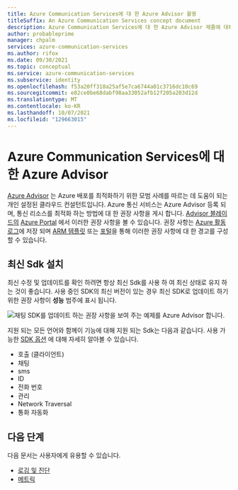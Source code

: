 ```yaml
---
title: Azure Communication Services에 대 한 Azure Advisor 활용
titleSuffix: An Azure Communication Services concept document
description: Azure Communication Services에 대 한 Azure Advisor 제품에 대해 알아봅니다.
author: probableprime
manager: chpalm
services: azure-communication-services
ms.author: rifox
ms.date: 09/30/2021
ms.topic: conceptual
ms.service: azure-communication-services
ms.subservice: identity
ms.openlocfilehash: f53a20ff318a25af5e7ca6744a01c3716dc10c69
ms.sourcegitcommit: e82ce0be68dabf98aa33052afb12f205a203d12d
ms.translationtype: MT
ms.contentlocale: ko-KR
ms.lasthandoff: 10/07/2021
ms.locfileid: "129663015"
---
```

# <a name="azure-advisor-for-azure-communication-services"></a>Azure Communication Services에 대 한 Azure Advisor

[Azure Advisor](../../advisor/advisor-overview.md) 는 Azure 배포를 최적화하기 위한 모범 사례를 따르는 데 도움이 되는 개인 설정된 클라우드 컨설턴트입니다. Azure 통신 서비스는 Azure Advisor 등록 되며, 통신 리소스를 최적화 하는 방법에 대 한 권장 사항을 게시 합니다. [Advisor 블레이드의](https://portal.azure.com/#blade/Microsoft_Azure_Expert/AdvisorMenuBlade/overview) [Azure Portal](https://portal.azure.com) 에서 이러한 권장 사항을 볼 수 있습니다. 권장 사항는 [Azure 활동 로그](../../azure-monitor/essentials/platform-logs-overview.md)에 저장 되며 [ARM 템플릿](../../advisor/advisor-alerts-arm.md) 또는 [포털](../../advisor/advisor-alerts-portal.md)을 통해 이러한 권장 사항에 대 한 경고를 구성할 수 있습니다. 

## <a name="install-the-latest-sdks"></a>최신 Sdk 설치

최신 수정 및 업데이트를 확인 하려면 항상 최신 Sdk를 사용 하 여 최신 상태로 유지 하는 것이 좋습니다. 사용 중인 SDK의 최신 버전이 있는 경우 최신 SDK로 업데이트 하기 위한 권장 사항이 **성능** 범주에 표시 됩니다.

![채팅 SDK를 업데이트 하는 권장 사항을 보여 주는 예제를 Azure Advisor 합니다.](./media/advisor-chat-sdk-update-example.png)

지원 되는 모든 언어와 함께이 기능에 대해 지원 되는 Sdk는 다음과 같습니다. 사용 가능한 [SDK 옵션](./sdk-options.md) 에 대해 자세히 알아볼 수 있습니다.

* 호출 (클라이언트)
* 채팅
* sms
* ID
* 전화 번호
* 관리
* Network Traversal
* 통화 자동화

## <a name="next-steps"></a>다음 단계

다음 문서는 사용자에게 유용할 수 있습니다.

- [로깅 및 진단](./logging-and-diagnostics.md)
- [메트릭](./metrics.md)
